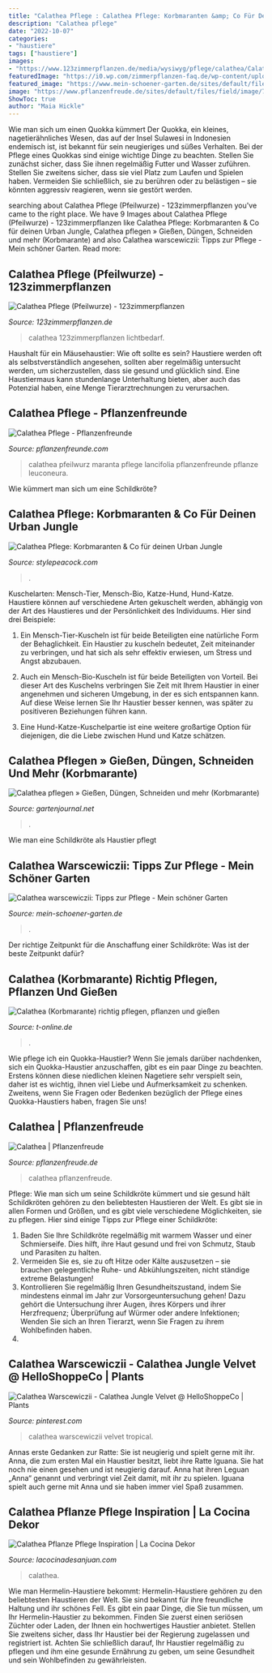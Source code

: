 ```yaml
---
title: "Calathea Pflege : Calathea Pflege: Korbmaranten &amp; Co Für Deinen Urban Jungle"
description: "Calathea pflege"
date: "2022-10-07"
categories:
- "haustiere"
tags: ["haustiere"]
images:
- "https://www.123zimmerpflanzen.de/media/wysiwyg/pflege/calathea/Calathea_stelle.jpg"
featuredImage: "https://i0.wp.com/zimmerpflanzen-faq.de/wp-content/uploads/2019/01/Calathea-ornata.jpg?w=820&amp;strip=all"
featured_image: "https://www.mein-schoener-garten.de/sites/default/files/styles/og_image/public/calathea-warscewiczii-bluete-657080164-istock.jpg?h=c029297a&amp;itok=5HYnVTry"
image: "https://www.pflanzenfreude.de/sites/default/files/field/image/7_sep_low.jpg"
ShowToc: true
author: "Maia Hickle"
---
```



Wie man sich um einen Quokka kümmert
Der Quokka, ein kleines, nagetierähnliches Wesen, das auf der Insel Sulawesi in Indonesien endemisch ist, ist bekannt für sein neugieriges und süßes Verhalten. Bei der Pflege eines Quokkas sind einige wichtige Dinge zu beachten. Stellen Sie zunächst sicher, dass Sie ihnen regelmäßig Futter und Wasser zuführen. Stellen Sie zweitens sicher, dass sie viel Platz zum Laufen und Spielen haben. Vermeiden Sie schließlich, sie zu berühren oder zu belästigen – sie könnten aggressiv reagieren, wenn sie gestört werden.

	

		
searching about Calathea Pflege (Pfeilwurze) - 123zimmerpflanzen you've came to the right place. We have 9 Images about Calathea Pflege (Pfeilwurze) - 123zimmerpflanzen like Calathea Pflege: Korbmaranten &amp; Co für deinen Urban Jungle, Calathea pflegen » Gießen, Düngen, Schneiden und mehr (Korbmarante) and also Calathea warscewiczii: Tipps zur Pflege - Mein schöner Garten. Read more:
		
    
## Calathea Pflege (Pfeilwurze) - 123zimmerpflanzen

<img loading=lazy src="https://www.123zimmerpflanzen.de/media/wysiwyg/pflege/calathea/Calathea_stelle.jpg" onerror="this.onerror=null;this.src='https://tse2.mm.bing.net/th?id=OIP.5E2EFFJvaRctnkr6xMD6uAHaE-&amp;pid=15.1';" alt="Calathea Pflege (Pfeilwurze) - 123zimmerpflanzen">

_Source: 123zimmerpflanzen.de_

>calathea 123zimmerpflanzen lichtbedarf. 

	

Haushalt für ein Mäusehaustier: Wie oft sollte es sein?
Haustiere werden oft als selbstverständlich angesehen, sollten aber regelmäßig untersucht werden, um sicherzustellen, dass sie gesund und glücklich sind. Eine Haustiermaus kann stundenlange Unterhaltung bieten, aber auch das Potenzial haben, eine Menge Tierarztrechnungen zu verursachen.

    
## Calathea Pflege - Pflanzenfreunde

<img loading=lazy src="http://www.pflanzenfreunde.com/bilder/blumen/calathea-1.jpg" onerror="this.onerror=null;this.src='https://tse2.mm.bing.net/th?id=OIP.oIBkW0eke5DxJrMFfQaPjAAAAA&amp;pid=15.1';" alt="Calathea Pflege - Pflanzenfreunde">

_Source: pflanzenfreunde.com_

>calathea pfeilwurz maranta pflege lancifolia pflanzenfreunde pflanze leuconeura. 

	

Wie kümmert man sich um eine Schildkröte?

    
## Calathea Pflege: Korbmaranten &amp; Co Für Deinen Urban Jungle

<img loading=lazy src="https://stylepeacock.com/wp-content/uploads/2021/06/calatheamix5_DSC_0036.jpg" onerror="this.onerror=null;this.src='https://tse1.mm.bing.net/th?id=OIP.e2kOAfkR78-ACFD1kWBkAAHaLH&amp;pid=15.1';" alt="Calathea Pflege: Korbmaranten &amp; Co für deinen Urban Jungle">

_Source: stylepeacock.com_

>. 

	

Kuschelarten: Mensch-Tier, Mensch-Bio, Katze-Hund, Hund-Katze.
Haustiere können auf verschiedene Arten gekuschelt werden, abhängig von der Art des Haustieres und der Persönlichkeit des Individuums. Hier sind drei Beispiele:
1. Ein Mensch-Tier-Kuscheln ist für beide Beteiligten eine natürliche Form der Behaglichkeit. Ein Haustier zu kuscheln bedeutet, Zeit miteinander zu verbringen, und hat sich als sehr effektiv erwiesen, um Stress und Angst abzubauen.

2. Auch ein Mensch-Bio-Kuscheln ist für beide Beteiligten von Vorteil. Bei dieser Art des Kuschelns verbringen Sie Zeit mit Ihrem Haustier in einer angenehmen und sicheren Umgebung, in der es sich entspannen kann. Auf diese Weise lernen Sie Ihr Haustier besser kennen, was später zu positiveren Beziehungen führen kann.

3. Eine Hund-Katze-Kuschelpartie ist eine weitere großartige Option für diejenigen, die die Liebe zwischen Hund und Katze schätzen.

    
## Calathea Pflegen » Gießen, Düngen, Schneiden Und Mehr (Korbmarante)

<img loading=lazy src="https://img.gartenjournal.net/wp-content/uploads/calathea-pflege.jpg-860x573.jpg" onerror="this.onerror=null;this.src='https://tse4.mm.bing.net/th?id=OIP.VinmZxL9LbxBiqoM8_2b9QHaE7&amp;pid=15.1';" alt="Calathea pflegen » Gießen, Düngen, Schneiden und mehr (Korbmarante)">

_Source: gartenjournal.net_

>. 

	

Wie man eine Schildkröte als Haustier pflegt

    
## Calathea Warscewiczii: Tipps Zur Pflege - Mein Schöner Garten

<img loading=lazy src="https://www.mein-schoener-garten.de/sites/default/files/styles/og_image/public/calathea-warscewiczii-bluete-657080164-istock.jpg?h=c029297a&amp;itok=5HYnVTry" onerror="this.onerror=null;this.src='https://tse4.mm.bing.net/th?id=OIP.fENlmmhhf-nrtIWrIGTA-QHaD4&amp;pid=15.1';" alt="Calathea warscewiczii: Tipps zur Pflege - Mein schöner Garten">

_Source: mein-schoener-garten.de_

>. 

	

Der richtige Zeitpunkt für die Anschaffung einer Schildkröte: Was ist der beste Zeitpunkt dafür?

    
## Calathea (Korbmarante) Richtig Pflegen, Pflanzen Und Gießen

<img loading=lazy src="https://bilder.t-online.de/b/87/50/12/24/id_87501224/tid_da/zebra-korbmarante-calathea-zebrina-diese-art-ist-im-suedosten-brasiliens-beheimatet-als-zimmerpflanze-ist-sie-auch-hierzulande-beliebt-.jpg" onerror="this.onerror=null;this.src='https://tse3.mm.bing.net/th?id=OIP.7qESVqA7HIud4yvz3OBCQwHaEK&amp;pid=15.1';" alt="Calathea (Korbmarante) richtig pflegen, pflanzen und gießen">

_Source: t-online.de_

>. 

	

Wie pflege ich ein Quokka-Haustier?
Wenn Sie jemals darüber nachdenken, sich ein Quokka-Haustier anzuschaffen, gibt es ein paar Dinge zu beachten. Erstens können diese niedlichen kleinen Nagetiere sehr verspielt sein, daher ist es wichtig, ihnen viel Liebe und Aufmerksamkeit zu schenken. Zweitens, wenn Sie Fragen oder Bedenken bezüglich der Pflege eines Quokka-Haustiers haben, fragen Sie uns!

    
## Calathea | Pflanzenfreude

<img loading=lazy src="https://www.pflanzenfreude.de/sites/default/files/field/image/7_sep_low.jpg" onerror="this.onerror=null;this.src='https://tse1.mm.bing.net/th?id=OIP.we5PKBJZcF-XoYPInuh9MQHaLI&amp;pid=15.1';" alt="Calathea | Pflanzenfreude">

_Source: pflanzenfreude.de_

>calathea pflanzenfreude. 

	

Pflege: Wie man sich um seine Schildkröte kümmert und sie gesund hält
Schildkröten gehören zu den beliebtesten Haustieren der Welt. Es gibt sie in allen Formen und Größen, und es gibt viele verschiedene Möglichkeiten, sie zu pflegen. Hier sind einige Tipps zur Pflege einer Schildkröte:
1. Baden Sie Ihre Schildkröte regelmäßig mit warmem Wasser und einer Schmierseife. Dies hilft, ihre Haut gesund und frei von Schmutz, Staub und Parasiten zu halten.
2. Vermeiden Sie es, sie zu oft Hitze oder Kälte auszusetzen – sie brauchen gelegentliche Ruhe- und Abkühlungszeiten, nicht ständige extreme Belastungen!
3. Kontrollieren Sie regelmäßig Ihren Gesundheitszustand, indem Sie mindestens einmal im Jahr zur Vorsorgeuntersuchung gehen! Dazu gehört die Untersuchung ihrer Augen, ihres Körpers und ihrer Herzfrequenz; Überprüfung auf Würmer oder andere Infektionen; Wenden Sie sich an Ihren Tierarzt, wenn Sie Fragen zu ihrem Wohlbefinden haben.
4.

    
## Calathea Warscewiczii - Calathea Jungle Velvet @ HelloShoppeCo | Plants

<img loading=lazy src="https://i.pinimg.com/736x/db/c3/32/dbc332d8f6959911336aa11491e8a344.jpg" onerror="this.onerror=null;this.src='https://tse3.mm.bing.net/th?id=OIP.pcY2l0pvnLsphLqdU1NF5QHaJ3&amp;pid=15.1';" alt="Calathea Warscewiczii - Calathea Jungle Velvet @ HelloShoppeCo | Plants">

_Source: pinterest.com_

>calathea warscewiczii velvet tropical. 

	

Annas erste Gedanken zur Ratte: Sie ist neugierig und spielt gerne mit ihr.
Anna, die zum ersten Mal ein Haustier besitzt, liebt ihre Ratte Iguana. Sie hat noch nie einen gesehen und ist neugierig darauf. Anna hat ihren Leguan „Anna“ genannt und verbringt viel Zeit damit, mit ihr zu spielen. Iguana spielt auch gerne mit Anna und sie haben immer viel Spaß zusammen.

    
## Calathea Pflanze Pflege Inspiration | La Cocina Dekor

<img loading=lazy src="https://i0.wp.com/zimmerpflanzen-faq.de/wp-content/uploads/2019/01/Calathea-ornata.jpg?w=820&amp;strip=all" onerror="this.onerror=null;this.src='https://tse4.mm.bing.net/th?id=OIP.4dH-CXyqtja6K6xazlPBwwHaJt&amp;pid=15.1';" alt="Calathea Pflanze Pflege Inspiration | La Cocina Dekor">

_Source: lacocinadesanjuan.com_

>calathea. 

	

Wie man Hermelin-Haustiere bekommt:
Hermelin-Haustiere gehören zu den beliebtesten Haustieren der Welt. Sie sind bekannt für ihre freundliche Haltung und ihr schönes Fell. Es gibt ein paar Dinge, die Sie tun müssen, um Ihr Hermelin-Haustier zu bekommen. Finden Sie zuerst einen seriösen Züchter oder Laden, der Ihnen ein hochwertiges Haustier anbietet. Stellen Sie zweitens sicher, dass Ihr Haustier bei der Regierung zugelassen und registriert ist. Achten Sie schließlich darauf, Ihr Haustier regelmäßig zu pflegen und ihm eine gesunde Ernährung zu geben, um seine Gesundheit und sein Wohlbefinden zu gewährleisten.

